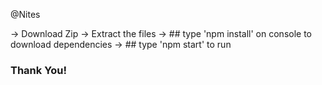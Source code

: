 @Nites

-> Download Zip
-> Extract the files
-> ## type 'npm install' on console to download dependencies
-> ## type 'npm start' to run

### Thank You!
